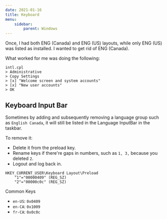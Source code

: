 ```yaml
---
date: 2021-01-16
title: Keyboard
menu:
    sidebar:
        parent: Windows
---
```


Once, I had both ENG (Canada) and ENG (US) layouts,
while only ENG (US) was listed as installed.
I wanted to get rid of ENG (Canada).

What worked for me was doing the following:
```
intl.cpl 
> Administrative 
> Copy Settings 
> [x] "Welcome screen and system accounts"
> [x] "New user accounts"
> OK
```


## Keyboard Input Bar
Sometimes by adding and subsequently removing a language group such as `English Canada`, it will still be listed in the Language InputBar in the taskbar. 

To remove it:

- Delete it from the preload key.
- Rename keys if there're gaps in numbers, such as `1, 3,` because you deleted `2`.
- Logout and log back in.

```
HKEY_CURRENT_USER\Keyboard Layout\Preload
    "1"="00000409" (REG_SZ)
    "2"="00000c0c" (REG_SZ)
```

Common Keys

- `en-US`: `0x0409`
- `en-CA`: `0x1009`
- `fr-CA`: `0x0c0c`